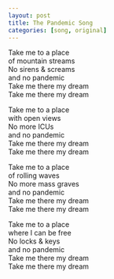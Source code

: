 ```yaml
---
layout: post
title: The Pandemic Song
categories: [song, original]
---
```


Take me to a place  
of mountain streams  
No sirens & screams  
and no pandemic  
Take me there my dream  
Take me there my dream  

Take me to a place  
with open views  
No more ICUs  
and no pandemic  
Take me there my dream  
Take me there my dream  

Take me to a place  
of rolling waves  
No more mass graves  
and no pandemic  
Take me there my dream  
Take me there my dream  

Take me to a place  
where I can be free  
No locks & keys  
and no pandemic  
Take me there my dream  
Take me there my dream  

